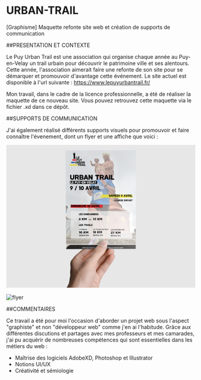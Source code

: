# URBAN-TRAIL
[Graphisme] Maquette refonte site web et création de supports de communication

##PRESENTATION ET CONTEXTE

Le Puy Urban Trail est une association qui organise chaque année au Puy-en-Velay un trail urbain pour découvrir le patrimoine ville et ses alentours.
Cette année, l'association aimerait faire une refonte de son site pour se démarquer et promouvoir d'avantage cette événement.
Le site actuel est disponible à l'url suivante : https://www.lepuyurbantrail.fr/

Mon travail, dans le cadre de la licence professionnelle, a été de réaliser la maquette de ce nouveau site. Vous pouvez retrouvez cette maquette via le fichier .xd dans ce dépôt.

##SUPPORTS DE COMMUNICATION

J'ai également réalisé différents supports visuels pour promouvoir et faire connaître l'évenement, dont un flyer et une affiche que voici :

![flyer](https://github.com/luvelut/URBAN-TRAIL/blob/main/flyer-mockup.png) 

![flyer](https://github.com/luvelut/URBAN_TRAIL/blob/main/affiche-mockup.png) 


##COMMENTAIRES

Ce travail a été pour moi l'occasion d'aborder un projet web sous l'aspect "graphiste" et non "développeur web" comme j'en ai l'habitude.
Grâce aux différentes discutions et partages avec mes professeurs et mes camarades, j'ai pu acquérir de nombreuses compétences qui sont essentielles dans les métiers du web :

* Maîtrise des logiciels AdobeXD, Photoshop et Illustrator
* Notions UI/UX
* Créativité et sémiologie 
